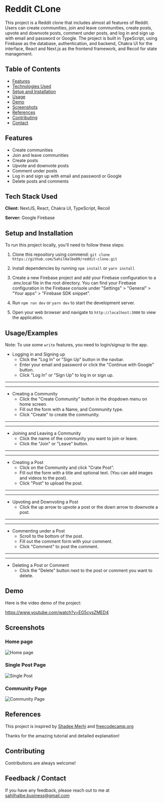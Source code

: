 
# Reddit CLone

This project is a Reddit clone that includes almost all features of Reddit. Users can create communities, join and leave communities, create posts, upvote and downvote posts, comment under posts, and log in and sign up with email and password or Google. The project is built in TypeScript, using Firebase as the database, authentication, and backend, Chakra UI for the interface, React and Next.js as the frontend framework, and Recoil for state management.

## Table of Contents

 - [Features](#features)
 - [Technologies Used](#tech-stack-used)
 - [Setup and Installation](#setup-and-installation)
 - [Usage](#usageexamples)
 - [Demo](#reddit-clone#demo)
 - [Screenshots](#screenshots)
 - [References](#references)
 - [Contributing](#contributing)
 - [Contact](#feedback--contact)


## Features

- Create communities
- Join and leave communities
- Create posts
- Upvote and downvote posts
- Comment under posts
- Log in and sign up with email and password or Google
- Delete posts and comments


## Tech Stack Used

**Client:** NextJS, React, Chakra UI, TypeScript, Recoil

**Server:** Google Firebase


## Setup and Installation

To run this project locally, you'll need to follow these steps:

1. Clone this repository using commend:
`git clone https://github.com/SahilHalbe09/reddit-clone.git`

2. Install dependencies by running `npm install` or `yarn install`

3. Create a new Firebase project and add your Firebase configuration to a .env.local file in the root directory. You can find your Firebase configuration in the Firebase console under "Settings" > "General" > "Your apps" > "Firebase SDK snippet".

4. Run `npm run dev` or `yarn dev` to start the development server.

5. Open your web browser and navigate to `http://localhost:3000` to view the application.

    
## Usage/Examples

Note: To use some `write` features, you need to login/signup to the app.

- Logging in and Signing up
    - Click the "Log In" or "Sign Up" button in the navbar.
    - Enter your email and password or click the "Continue with Google" button.
    - Click "Log In" or "Sign Up" to log in or sign up.

---
---

- Creating a Community
    - Click the "Create Community" button in the dropdown menu on home screen.
    - Fill out the form with a Name, and Community type.
    - Click "Create" to create the community.

---
---

- Joining and Leaving a Community
    - Click the name of the community you want to join or leave.
    - Click the "Join" or "Leave" button.

---
---

- Creating a Post
    - Click on the Community and click "Crate Post".
    - Fill out the form with a title and optional text. (You can add images and videos to the post).
    - Click "Post" to upload the post.

---
---
- Upvoting and Downvoting a Post
    - Click the up arrow to upvote a post or the down arrow to downvote a post.

---
---

- Commenting under a Post
    - Scroll to the bottom of the post.
    - Fill out the comment form with your comment.
    - Click "Comment" to post the comment.

---
---

- Deleting a Post or Comment
    - Click the "Delete" button next to the post or comment you want to delete.


## Demo

Here is the video demo of the project:

https://www.youtube.com/watch?v=EG5cysZMED4


## Screenshots

### Home page
![Home page](https://i.paste.pics/M5I43.png)

### Single Post Page
![Single Post](https://i.paste.pics/M5I59.png)

### Community Page
![Community Page](https://i.paste.pics/M5I5N.png)
## References

This project is inspired by [Shadee Merhi](https://www.youtube.com/@shadmerhi) and [freecodecamp.org](https://www.youtube.com/@freecodecamp)

Thanks for the amazing tutorial and detailed explanation!
## Contributing

Contributions are always welcome!


## Feedback / Contact

If you have any feedback, please reach out to me at sahilhalbe.business@gmail.com

